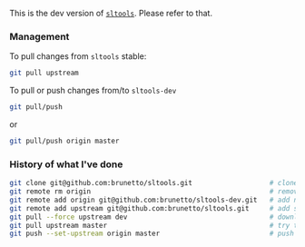 This is the dev version of [`sltools`](https://github.com/brunetto/sltools). Please refer to that.    

### Management

To pull changes from `sltools` stable:

```bash
git pull upstream
```

To pull or push changes from/to `sltools-dev`

```bash
git pull/push
```
or

```bash
git pull/push origin master
```

### History of what I've done

```bash
git clone git@github.com:brunetto/sltools.git					# clone the master branch of the stable repo here
git remote rm origin											# remove old (stable) origin
git remote add origin git@github.com:brunetto/sltools-dev.git	# add new origin
git remote add upstream git@github.com:brunetto/sltools.git		# add stable repo as `upstream`
git pull --force upstream dev									# download the stable repo dev branch and merge with the local master one
git pull upstream master										# try to update with new changes in the stable/master
git push --set-upstream origin master							# push to the dev repo master branch

```
